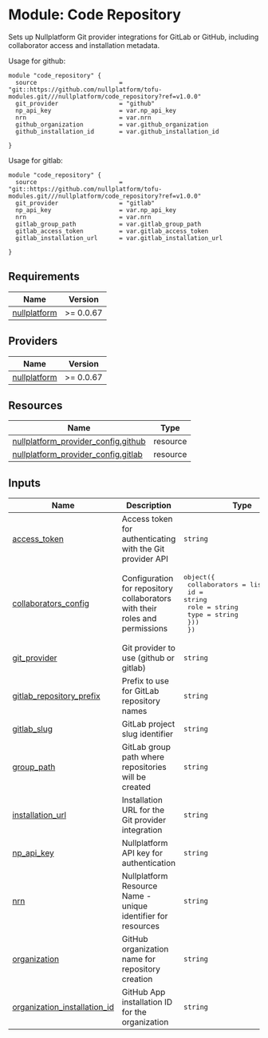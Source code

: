 # Module: Code Repository

Sets up Nullplatform Git provider integrations for GitLab or GitHub, including collaborator access and installation metadata.

Usage for github:


```
module "code_repository" {
  source                       = "git::https://github.com/nullplatform/tofu-modules.git///nullplatform/code_repository?ref=v1.0.0"
  git_provider                 = "github"
  np_api_key                   = var.np_api_key
  nrn                          = var.nrn
  github_organization          = var.github_organization
  github_installation_id       = var.github_installation_id

}
```
Usage for gitlab:

```
module "code_repository" {
  source                       = "git::https://github.com/nullplatform/tofu-modules.git///nullplatform/code_repository?ref=v1.0.0"
  git_provider                 = "gitlab"
  np_api_key                   = var.np_api_key
  nrn                          = var.nrn
  gitlab_group_path            = var.gitlab_group_path
  gitlab_access_token          = var.gitlab_access_token
  gitlab_installation_url      = var.gitlab_installation_url

}
```

<!-- BEGIN_TF_DOCS -->
## Requirements

| Name | Version |
|------|---------|
| <a name="requirement_nullplatform"></a> [nullplatform](#requirement\_nullplatform) | >= 0.0.67 |

## Providers

| Name | Version |
|------|---------|
| <a name="provider_nullplatform"></a> [nullplatform](#provider\_nullplatform) | >= 0.0.67 |

## Resources

| Name | Type |
|------|------|
| [nullplatform_provider_config.github](https://registry.terraform.io/providers/nullplatform/nullplatform/latest/docs/resources/provider_config) | resource |
| [nullplatform_provider_config.gitlab](https://registry.terraform.io/providers/nullplatform/nullplatform/latest/docs/resources/provider_config) | resource |

## Inputs

| Name | Description | Type | Default | Required |
|------|-------------|------|---------|:--------:|
| <a name="input_access_token"></a> [access\_token](#input\_access\_token) | Access token for authenticating with the Git provider API | `string` | `null` | no |
| <a name="input_collaborators_config"></a> [collaborators\_config](#input\_collaborators\_config) | Configuration for repository collaborators with their roles and permissions | <pre>object({<br/>    collaborators = list(object({<br/>      id   = string<br/>      role = string<br/>      type = string<br/>    }))<br/>  })</pre> | `null` | no |
| <a name="input_git_provider"></a> [git\_provider](#input\_git\_provider) | Git provider to use (github or gitlab) | `string` | n/a | yes |
| <a name="input_gitlab_repository_prefix"></a> [gitlab\_repository\_prefix](#input\_gitlab\_repository\_prefix) | Prefix to use for GitLab repository names | `string` | `null` | no |
| <a name="input_gitlab_slug"></a> [gitlab\_slug](#input\_gitlab\_slug) | GitLab project slug identifier | `string` | `null` | no |
| <a name="input_group_path"></a> [group\_path](#input\_group\_path) | GitLab group path where repositories will be created | `string` | `null` | no |
| <a name="input_installation_url"></a> [installation\_url](#input\_installation\_url) | Installation URL for the Git provider integration | `string` | `null` | no |
| <a name="input_np_api_key"></a> [np\_api\_key](#input\_np\_api\_key) | Nullplatform API key for authentication | `string` | n/a | yes |
| <a name="input_nrn"></a> [nrn](#input\_nrn) | Nullplatform Resource Name - unique identifier for resources | `string` | n/a | yes |
| <a name="input_organization"></a> [organization](#input\_organization) | GitHub organization name for repository creation | `string` | `null` | no |
| <a name="input_organization_installation_id"></a> [organization\_installation\_id](#input\_organization\_installation\_id) | GitHub App installation ID for the organization | `string` | `null` | no |
<!-- END_TF_DOCS -->
